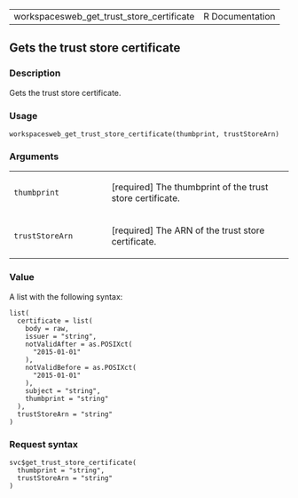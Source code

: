 <table style="width: 100%;">
<tbody>
<tr class="odd">
<td>workspacesweb_get_trust_store_certificate</td>
<td style="text-align: right;">R Documentation</td>
</tr>
</tbody>
</table>

## Gets the trust store certificate

### Description

Gets the trust store certificate.

### Usage

    workspacesweb_get_trust_store_certificate(thumbprint, trustStoreArn)

### Arguments

<table>
<colgroup>
<col style="width: 35%" />
<col style="width: 65%" />
</colgroup>
<tbody>
<tr class="odd">
<td><code
id="workspacesweb_get_trust_store_certificate_:_thumbprint">thumbprint</code></td>
<td><p>[required] The thumbprint of the trust store
certificate.</p></td>
</tr>
<tr class="even">
<td><code
id="workspacesweb_get_trust_store_certificate_:_trustStoreArn">trustStoreArn</code></td>
<td><p>[required] The ARN of the trust store certificate.</p></td>
</tr>
</tbody>
</table>

### Value

A list with the following syntax:

    list(
      certificate = list(
        body = raw,
        issuer = "string",
        notValidAfter = as.POSIXct(
          "2015-01-01"
        ),
        notValidBefore = as.POSIXct(
          "2015-01-01"
        ),
        subject = "string",
        thumbprint = "string"
      ),
      trustStoreArn = "string"
    )

### Request syntax

    svc$get_trust_store_certificate(
      thumbprint = "string",
      trustStoreArn = "string"
    )
